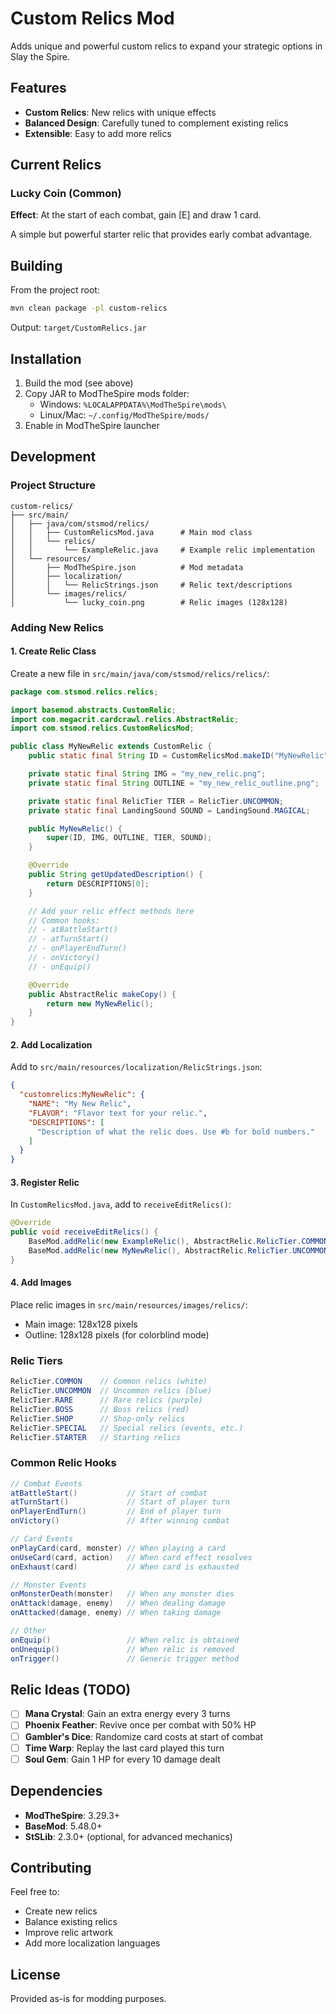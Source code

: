 # Custom Relics Mod

Adds unique and powerful custom relics to expand your strategic options in Slay the Spire.

## Features

- **Custom Relics**: New relics with unique effects
- **Balanced Design**: Carefully tuned to complement existing relics
- **Extensible**: Easy to add more relics

## Current Relics

### Lucky Coin (Common)
**Effect**: At the start of each combat, gain [E] and draw 1 card.

A simple but powerful starter relic that provides early combat advantage.

## Building

From the project root:
```bash
mvn clean package -pl custom-relics
```

Output: `target/CustomRelics.jar`

## Installation

1. Build the mod (see above)
2. Copy JAR to ModTheSpire mods folder:
   - Windows: `%LOCALAPPDATA%\ModTheSpire\mods\`
   - Linux/Mac: `~/.config/ModTheSpire/mods/`
3. Enable in ModTheSpire launcher

## Development

### Project Structure
```
custom-relics/
├── src/main/
│   ├── java/com/stsmod/relics/
│   │   ├── CustomRelicsMod.java      # Main mod class
│   │   └── relics/
│   │       └── ExampleRelic.java     # Example relic implementation
│   └── resources/
│       ├── ModTheSpire.json          # Mod metadata
│       ├── localization/
│       │   └── RelicStrings.json     # Relic text/descriptions
│       └── images/relics/
│           └── lucky_coin.png        # Relic images (128x128)
```

### Adding New Relics

#### 1. Create Relic Class

Create a new file in `src/main/java/com/stsmod/relics/relics/`:

```java
package com.stsmod.relics.relics;

import basemod.abstracts.CustomRelic;
import com.megacrit.cardcrawl.relics.AbstractRelic;
import com.stsmod.relics.CustomRelicsMod;

public class MyNewRelic extends CustomRelic {
    public static final String ID = CustomRelicsMod.makeID("MyNewRelic");

    private static final String IMG = "my_new_relic.png";
    private static final String OUTLINE = "my_new_relic_outline.png";

    private static final RelicTier TIER = RelicTier.UNCOMMON;
    private static final LandingSound SOUND = LandingSound.MAGICAL;

    public MyNewRelic() {
        super(ID, IMG, OUTLINE, TIER, SOUND);
    }

    @Override
    public String getUpdatedDescription() {
        return DESCRIPTIONS[0];
    }

    // Add your relic effect methods here
    // Common hooks:
    // - atBattleStart()
    // - atTurnStart()
    // - onPlayerEndTurn()
    // - onVictory()
    // - onEquip()

    @Override
    public AbstractRelic makeCopy() {
        return new MyNewRelic();
    }
}
```

#### 2. Add Localization

Add to `src/main/resources/localization/RelicStrings.json`:

```json
{
  "customrelics:MyNewRelic": {
    "NAME": "My New Relic",
    "FLAVOR": "Flavor text for your relic.",
    "DESCRIPTIONS": [
      "Description of what the relic does. Use #b for bold numbers."
    ]
  }
}
```

#### 3. Register Relic

In `CustomRelicsMod.java`, add to `receiveEditRelics()`:

```java
@Override
public void receiveEditRelics() {
    BaseMod.addRelic(new ExampleRelic(), AbstractRelic.RelicTier.COMMON);
    BaseMod.addRelic(new MyNewRelic(), AbstractRelic.RelicTier.UNCOMMON);  // Add this
}
```

#### 4. Add Images

Place relic images in `src/main/resources/images/relics/`:
- Main image: 128x128 pixels
- Outline: 128x128 pixels (for colorblind mode)

### Relic Tiers

```java
RelicTier.COMMON    // Common relics (white)
RelicTier.UNCOMMON  // Uncommon relics (blue)
RelicTier.RARE      // Rare relics (purple)
RelicTier.BOSS      // Boss relics (red)
RelicTier.SHOP      // Shop-only relics
RelicTier.SPECIAL   // Special relics (events, etc.)
RelicTier.STARTER   // Starting relics
```

### Common Relic Hooks

```java
// Combat Events
atBattleStart()           // Start of combat
atTurnStart()             // Start of player turn
onPlayerEndTurn()         // End of player turn
onVictory()               // After winning combat

// Card Events
onPlayCard(card, monster) // When playing a card
onUseCard(card, action)   // When card effect resolves
onExhaust(card)           // When card is exhausted

// Monster Events
onMonsterDeath(monster)   // When any monster dies
onAttack(damage, enemy)   // When dealing damage
onAttacked(damage, enemy) // When taking damage

// Other
onEquip()                 // When relic is obtained
onUnequip()               // When relic is removed
onTrigger()               // Generic trigger method
```

## Relic Ideas (TODO)

- [ ] **Mana Crystal**: Gain an extra energy every 3 turns
- [ ] **Phoenix Feather**: Revive once per combat with 50% HP
- [ ] **Gambler's Dice**: Randomize card costs at start of combat
- [ ] **Time Warp**: Replay the last card played this turn
- [ ] **Soul Gem**: Gain 1 HP for every 10 damage dealt

## Dependencies

- **ModTheSpire**: 3.29.3+
- **BaseMod**: 5.48.0+
- **StSLib**: 2.3.0+ (optional, for advanced mechanics)

## Contributing

Feel free to:
- Create new relics
- Balance existing relics
- Improve relic artwork
- Add more localization languages

## License

Provided as-is for modding purposes.
